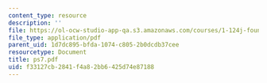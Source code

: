 ```yaml
---
content_type: resource
description: ''
file: https://ol-ocw-studio-app-qa.s3.amazonaws.com/courses/1-124j-foundations-of-software-engineering-fall-2000/f33127cb2841f4a82bb6425d74e87188_ps7.pdf
file_type: application/pdf
parent_uid: 1d7dc895-bfda-1074-c805-2b0dcdb37cee
resourcetype: Document
title: ps7.pdf
uid: f33127cb-2841-f4a8-2bb6-425d74e87188
---
```

